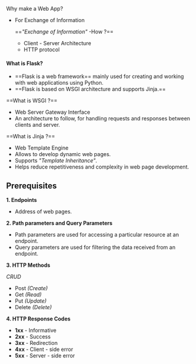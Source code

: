 
Why make a Web App? 
- For Exchange of Information

	==*"Exchange of Information"* -How ?==
	- Client - Server Architecture
	- HTTP protocol

#### What is Flask?

- ==Flask is a web framework== mainly used for creating and working with web applications using Python.
- ==Flask is based on WSGI architecture and supports Jinja.==

==What is WSGI ?==

- Web Server Gateway Interface
- An architecture to follow, for handling requests and responses between clients and server.

==What is Jinja ?==

- Web Template Engine
- Allows to develop dynamic web pages.
- Supports *"Template Inheritance"*.
- Helps reduce repetitiveness and complexity in web page development.


## Prerequisites

**1. Endpoints** 

- Address of web pages.

**2. Path parameters and Query Parameters**

- Path parameters are used for accessing a particular resource at an endpoint.
- Query parameters are used for filtering the data received from an endpoint.

**3. HTTP Methods**

*CRUD*
- Post *(Create)*  
- Get *(Read)*
- Put *(Update)*
- Delete *(Delete)*

**4. HTTP Response Codes**

- **1xx** - Informative 
- **2xx** - Success
- **3xx** - Redirection
- **4xx** - Client - side error
- **5xx** - Server - side error